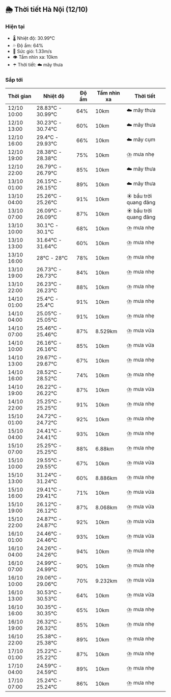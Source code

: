 ## 🌦️ Thời tiết Hà Nội (12/10)

### Hiện tại

- 🌡️ Nhiệt độ: 30.99℃
- 💦 Độ ẩm: 64%
- 💨 Sức gió: 1.33m/s
- 👁️ Tầm nhìn xa: 10km
- ☂️ Thời tiết: ☁️ mây thưa

### Sắp tới

| Thời gian | Nhiệt độ | Độ ẩm | Tầm nhìn xa | Thời tiết |
| --- | --- | --- | --- | --- |
| 12/10 10:00 | 28.83℃ - 30.99℃ | 64% | 10km | ☁️ mây thưa |
| 12/10 13:00 | 30.23℃ - 30.74℃ | 60% | 10km | ☁️ mây thưa |
| 12/10 16:00 | 29.4℃ - 29.93℃ | 66% | 10km | ☁️ mây cụm |
| 12/10 19:00 | 28.38℃ - 28.38℃ | 75% | 10km | ⛈️ mưa nhẹ |
| 12/10 22:00 | 26.79℃ - 26.79℃ | 85% | 10km | ☁️ mây thưa |
| 13/10 01:00 | 26.15℃ - 26.15℃ | 89% | 10km | ☁️ mây thưa |
| 13/10 04:00 | 25.26℃ - 25.26℃ | 91% | 10km | ☀️ bầu trời quang đãng |
| 13/10 07:00 | 26.09℃ - 26.09℃ | 87% | 10km | ☀️ bầu trời quang đãng |
| 13/10 10:00 | 30.1℃ - 30.1℃ | 68% | 10km | ⛈️ mưa nhẹ |
| 13/10 13:00 | 31.64℃ - 31.64℃ | 60% | 10km | ⛈️ mưa nhẹ |
| 13/10 16:00 | 28℃ - 28℃ | 78% | 10km | ⛈️ mưa nhẹ |
| 13/10 19:00 | 26.73℃ - 26.73℃ | 84% | 10km | ⛈️ mưa nhẹ |
| 13/10 22:00 | 26.23℃ - 26.23℃ | 88% | 10km | ⛈️ mưa nhẹ |
| 14/10 01:00 | 25.4℃ - 25.4℃ | 91% | 10km | ⛈️ mưa nhẹ |
| 14/10 04:00 | 25.05℃ - 25.05℃ | 91% | 10km | ⛈️ mưa nhẹ |
| 14/10 07:00 | 25.46℃ - 25.46℃ | 87% | 8.529km | ⛈️ mưa vừa |
| 14/10 10:00 | 26.16℃ - 26.16℃ | 85% | 10km | ⛈️ mưa vừa |
| 14/10 13:00 | 29.67℃ - 29.67℃ | 67% | 10km | ⛈️ mưa nhẹ |
| 14/10 16:00 | 28.52℃ - 28.52℃ | 74% | 10km | ⛈️ mưa nhẹ |
| 14/10 19:00 | 26.22℃ - 26.22℃ | 87% | 10km | ⛈️ mưa vừa |
| 14/10 22:00 | 25.25℃ - 25.25℃ | 91% | 10km | ⛈️ mưa nhẹ |
| 15/10 01:00 | 24.72℃ - 24.72℃ | 92% | 10km | ⛈️ mưa nhẹ |
| 15/10 04:00 | 24.41℃ - 24.41℃ | 93% | 10km | ⛈️ mưa nhẹ |
| 15/10 07:00 | 25.25℃ - 25.25℃ | 88% | 6.88km | ⛈️ mưa nhẹ |
| 15/10 10:00 | 29.55℃ - 29.55℃ | 67% | 10km | ⛈️ mưa vừa |
| 15/10 13:00 | 31.24℃ - 31.24℃ | 60% | 8.886km | ⛈️ mưa nhẹ |
| 15/10 16:00 | 29.41℃ - 29.41℃ | 71% | 10km | ⛈️ mưa vừa |
| 15/10 19:00 | 26.12℃ - 26.12℃ | 87% | 8.068km | ⛈️ mưa vừa |
| 15/10 22:00 | 24.87℃ - 24.87℃ | 92% | 10km | ⛈️ mưa vừa |
| 16/10 01:00 | 24.46℃ - 24.46℃ | 93% | 10km | ⛈️ mưa vừa |
| 16/10 04:00 | 24.26℃ - 24.26℃ | 94% | 10km | ⛈️ mưa nhẹ |
| 16/10 07:00 | 24.99℃ - 24.99℃ | 90% | 10km | ⛈️ mưa nhẹ |
| 16/10 10:00 | 29.06℃ - 29.06℃ | 70% | 9.232km | ⛈️ mưa vừa |
| 16/10 13:00 | 30.53℃ - 30.53℃ | 64% | 10km | ⛈️ mưa vừa |
| 16/10 16:00 | 30.35℃ - 30.35℃ | 65% | 10km | ⛈️ mưa nhẹ |
| 16/10 19:00 | 26.32℃ - 26.32℃ | 85% | 10km | ⛈️ mưa nhẹ |
| 16/10 22:00 | 25.38℃ - 25.38℃ | 89% | 10km | ⛈️ mưa nhẹ |
| 17/10 01:00 | 25.22℃ - 25.22℃ | 87% | 10km | ⛈️ mưa nhẹ |
| 17/10 04:00 | 24.59℃ - 24.59℃ | 89% | 10km | ⛈️ mưa nhẹ |
| 17/10 07:00 | 25.24℃ - 25.24℃ | 86% | 10km | ⛈️ mưa nhẹ |
